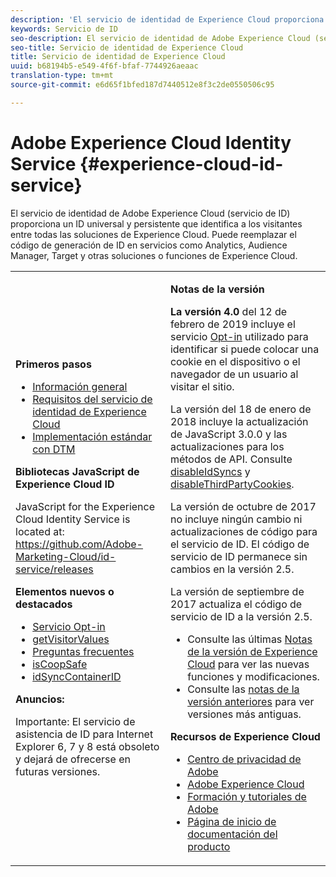 ```yaml
---
description: 'El servicio de identidad de Experience Cloud proporciona un ID universal y persistente que identifica a los visitantes en todas las soluciones de Experience Cloud. '
keywords: Servicio de ID
seo-description: El servicio de identidad de Adobe Experience Cloud (servicio de ID) proporciona un ID universal y persistente que identifica a los visitantes entre todas las soluciones de Experience Cloud. Puede reemplazar el código de generación de ID en servicios como Analytics, Audience Manager, Target y otras soluciones o funciones de Experience Cloud.
seo-title: Servicio de identidad de Experience Cloud
title: Servicio de identidad de Experience Cloud
uuid: b68194b5-e549-4f6f-bfaf-7744926aeaac
translation-type: tm+mt
source-git-commit: e6d65f1bfed187d7440512e8f3c2de0550506c95

---
```



# Adobe Experience Cloud Identity Service {#experience-cloud-id-service}

El servicio de identidad de Adobe Experience Cloud (servicio de ID) proporciona un ID universal y persistente que identifica a los visitantes entre todas las soluciones de Experience Cloud. Puede reemplazar el código de generación de ID en servicios como Analytics, Audience Manager, Target y otras soluciones o funciones de Experience Cloud.

<table id="table_5E612F746A704FE095B809A013EE977F" class="simpletable"> 
 <tbody> 
  <tr> 
   <td colname="col1"> <p> <b>Primeros pasos</b> </p> <p> 
     <ul id="ul_D5EC6A54A03F4AB595B588116A7C1296"> 
      <li id="li_845F6DE25A1241439BCDCBC00459D7EB"> <a href="introduction/overview.md" format="dita" scope="local">Información general </a> </li> 
      <li id="li_47F399E1D4AF4F08BD647DF01A423BA7"> <a href="reference/requirements.md" format="dita" scope="local"> Requisitos del servicio de identidad de Experience Cloud </a> </li> 
      <li id="li_CBEEE79B45644F28A52B58DDF23DAD4F"> <a href="implementation-guides/standard.md#concept-89cd0199a9634fc48644f2d61e3d2445" format="dita" scope="local"> Implementación estándar con DTM </a> </li> 
     </ul> </p> <p><b>Bibliotecas JavaScript de Experience Cloud ID</b> </p> <p>JavaScript for the Experience Cloud Identity Service is located at: <a href="https://github.com/Adobe-Marketing-Cloud/id-service/releases" format="https" scope="external"> https://github.com/Adobe-Marketing-Cloud/id-service/releases</a> </p> <p> <b>Elementos nuevos o destacados</b> </p> <p> 
     <ul id="ul_B0A25B6827734D55BB1E20D12334AC21"> 
      <li id="li_A66924F4948F4A5ABA545A89A28A6F6A"><a href="implementation-guides/opt-in-service/optin-overview.md#concept-f9b5db0d27a245fbadd3e19162319360" format="dita" scope="local"> Servicio Opt-in</a> </li> 
      <li id="li_92D49CB788AD478EA74BCF5328CB9A14"> <a href="library/get-set/getvisitorvalues.md#reference-b8c9e17c170c4291829a792df46ce279" format="dita" scope="local"> getVisitorValues </a> </li> 
      <li id="li_9E512C6DD15C46C3ABD06ACD60D97E4A"> <a href="faq-intro/faq-intro.md" format="dita" scope="local"> Preguntas frecuentes </a> </li> 
      <li id="li_B28082F3D075413D89E5AFB718657E17"> <a href="library/function-vars/coopsafe.md#reference-7fbed36f38a048d1a5883c53d430ddf4" format="dita" scope="local"> isCoopSafe </a> </li> 
      <li id="li_7744A4898EA542B9BF009D2066810050"> <a href="library/function-vars/idsyncontainerid.md#reference-5cfbed2240fa4def90f535f017a36015" format="dita" scope="local"> idSyncContainerID </a> </li> 
     </ul> </p> 
    <draft-comment> 
     <p> <b>Anuncios:</b> </p> 
     <p> <p>Importante: El servicio de asistencia de ID para Internet Explorer 6, 7 y 8 está obsoleto y dejará de ofrecerse en futuras versiones. </p> </p> 
    </draft-comment> </td> 
   <td colname="col2"> <p> <b>Notas de la versión</b> </p> <p><b>La versión 4.0</b> del 12 de febrero de 2019 incluye el servicio <a href="implementation-guides/opt-in-service/optin-overview.md#concept-f9b5db0d27a245fbadd3e19162319360" format="dita" scope="local">Opt-in</a> utilizado para identificar si puede colocar una cookie en el dispositivo o el navegador de un usuario al visitar el sitio. </p> <p>La versión del 18 de enero de 2018 incluye la actualización de JavaScript 3.0.0 y las actualizaciones para los métodos de API. Consulte <a href="library/function-vars/disableidsync.md#reference-589d6b489ac64eddb5a7ff758945e414" format="dita" scope="local"> disableIdSyncs</a> y <a href="library/function-vars/disable-cookies.md#reference-2dd2d60d12f34f0b98bbb5606b3734cc" format="dita" scope="local"> disableThirdPartyCookies</a>. </p> 
    <draft-comment> 
     <p>La versión de octubre de 2017 no incluye ningún cambio ni actualizaciones de código para el servicio de ID. El código de servicio de ID permanece sin cambios en la versión 2.5. </p> 
    </draft-comment> 
    <draft-comment> 
     <p> La versión de septiembre de 2017 actualiza el código de servicio de ID a la versión 2.5. </p> 
    </draft-comment> <p> 
     <ul id="ul_4F06F170F214492780C7D25A069F799F"> 
      <li id="li_45A7CD556FE44F4DAB035C736A058F36"> Consulte las últimas <a href="https://marketing.adobe.com/resources/help/en_US/whatsnew/" format="https" scope="external">Notas de la versión de Experience Cloud</a> para ver las nuevas funciones y modificaciones. </li> 
      <li id="li_10CC4FBFEFC947CA9AD15F52D9715257">Consulte las <a href="https://marketing-stage.adobe.com/resources/help/en_US/whatsnew/c_legacy_releases.html" format="html" scope="external">notas de la versión anteriores</a> para ver versiones más antiguas. </li> 
     </ul> </p> <p> <b>Recursos de Experience Cloud</b> </p> <p> 
     <ul id="ul_E30EC96BDC624B5591F0470D430B7F41"> 
      <li id="li_F3A5CCFAE0F247CEB41A03CA8E03106B"> <a href="http://www.adobe.com/privacy.html" format="http" scope="external"> Centro de privacidad de Adobe</a> </li> 
      <li id="li_A54C1EB170EA4B8FA6A81B90AB0C39DD"> <a href="http://www.adobe.com/marketing-cloud.html" scope="external" format="http"> Adobe Experience Cloud</a> </li> 
      <li id="li_1938F7044F544481A6CC0F45CC22B80A"> <a href="http://helpx.adobe.com/learning.html?promoid=KAUDK" scope="external" format="http"> Formación y tutoriales de Adobe</a> </li> 
      <li id="li_C71459E0D1464C05B8B9387C43541F17"> <a href="https://marketing.adobe.com/resources/help/en_US/home/index.html" scope="external" format="https"> Página de inicio de documentación del producto</a> </li> 
     </ul> </p> </td> 
  </tr> 
 </tbody> 
</table>

